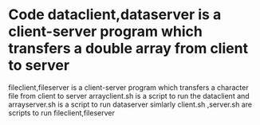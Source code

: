 # Code dataclient,dataserver is a client-server program which transfers a double array from client to server
fileclient,fileserver is a client-server program which transfers a character file from client to server 
arrayclient.sh is a script to run the dataclient and arrayserver.sh is a script to run dataserver
simlarly client.sh ,server.sh are scripts to run fileclient,fileserver
